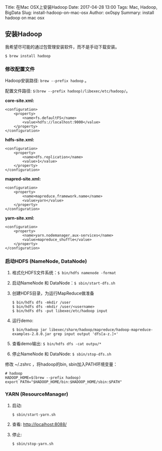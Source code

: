 Title: 在Mac OSX上安装Hadoop
Date: 2017-04-28 13:00
Tags: Mac, Hadoop, BigData
Slug: install-hadoop-on-mac-osx
Author: ox0spy
Summary: install hadoop on mac osx

## 安装Hadoop

我希望尽可能的通过包管理安装软件，而不是手动下载安装。

	$ brew install hadoop

### 修改配置文件

Hadoop安装路径: `brew --prefix hadoop` 。

配置文件路径: `$(brew --prefix hadoop)/libexec/etc/hadoop/`。

**core-site.xml:**

	<configuration>
		<property>
		    <name>fs.defaultFS</name>
		    <value>hdfs://localhost:9000</value>
		</property>
	</configuration>

**hdfs-site.xml:**

	<configuration>
		<property>
		    <name>dfs.replication</name>
		    <value>1</value>
		</property>
	</configuration>

**mapred-site.xml:**

	<configuration>
		<property>
		    <name>mapreduce.framework.name</name>
		    <value>yarn</value>
		</property>
	</configuration>

**yarn-site.xml:**

	<configuration>
		<property>
		    <name>yarn.nodemanager.aux-services</name>
		    <value>mapreduce_shuffle</value>
		</property>
	</configuration>

### 启动HDFS (NameNode, DataNode)

1. 格式化HDFS文件系统：`$ bin/hdfs namenode -format`
2. 启动NameNode 和 DataNode：`$ sbin/start-dfs.sh`
3. 创建HDFS目录，为运行MapReduce做准备

	```
	$ bin/hdfs dfs -mkdir /user
	$ bin/hdfs dfs -mkdir /user/<username>
	$ bin/hdfs dfs -put libexec/etc/hadoop input
	```

4. 运行demo:

	```
	$ bin/hadoop jar libexec/share/hadoop/mapreduce/hadoop-mapreduce-examples-2.8.0.jar grep input output 'dfs[a-z.]+'
	```

5. 查看demo输出: `$ bin/hdfs dfs -cat outpu/*`
6. 停止NameNode 和 DataNode: `$ sbin/stop-dfs.sh`

修改 ~/.zshrc ，将hadoop的bin, sbin加入PATH环境变量：

	# hadoop
	HADOOP_HOME=$(brew --prefix hadoop)
	export PATH="$HADOOP_HOME/bin:$HADOOP_HOME/sbin:$PATH"

### YARN (ResourceManager)

1. 启动:

	```
	$ sbin/start-yarn.sh
	```

2. 查看: [http://localhost:8088/](http://localhost:8088/)

3. 停止:

	```
	$ sbin/stop-yarn.sh
	```
